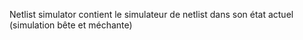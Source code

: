 Netlist simulator contient le simulateur de netlist dans son état actuel (simulation bête et méchante)